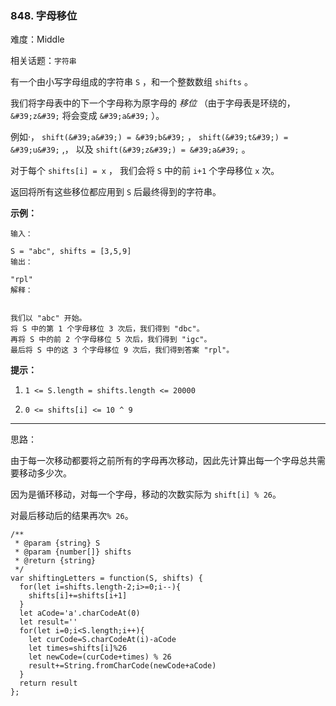 ### 848. 字母移位

难度：Middle

相关话题：`字符串`

有一个由小写字母组成的字符串  `S` ，和一个整数数组  `shifts` 。



我们将字母表中的下一个字母称为原字母的 *移位* （由于字母表是环绕的，  `&#39;z&#39;` 将会变成 `&#39;a&#39;` ）。



例如&middot;， `shift(&#39;a&#39;) = &#39;b&#39;` ， `shift(&#39;t&#39;) = &#39;u&#39;` ,， 以及 `shift(&#39;z&#39;) = &#39;a&#39;` 。



对于每个 `shifts[i] = x` ， 我们会将  `S` 中的前 `i+1` 个字母移位 `x` 次。



返回将所有这些移位都应用到  `S`  后最终得到的字符串。



**示例：** 



```
输入：

S = "abc", shifts = [3,5,9]
输出：

"rpl"
解释：


我们以 "abc" 开始。
将 S 中的第 1 个字母移位 3 次后，我们得到 "dbc"。
再将 S 中的前 2 个字母移位 5 次后，我们得到 "igc"。
最后将 S 中的这 3 个字母移位 9 次后，我们得到答案 "rpl"。
```


**提示：** 




1.  `1 <= S.length = shifts.length <= 20000` 

2.  `0 <= shifts[i] <= 10 ^ 9` 






-----

思路：

由于每一次移动都要将之前所有的字母再次移动，因此先计算出每一个字母总共需要移动多少次。

因为是循环移动，对每一个字母，移动的次数实际为 `shift[i] % 26`。

对最后移动后的结果再次`% 26`。


```
/**
 * @param {string} S
 * @param {number[]} shifts
 * @return {string}
 */
var shiftingLetters = function(S, shifts) {
  for(let i=shifts.length-2;i>=0;i--){
    shifts[i]+=shifts[i+1]
  }
  let aCode='a'.charCodeAt(0)
  let result=''
  for(let i=0;i<S.length;i++){
    let curCode=S.charCodeAt(i)-aCode
    let times=shifts[i]%26
    let newCode=(curCode+times) % 26
    result+=String.fromCharCode(newCode+aCode)
  }
  return result
};
```

